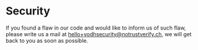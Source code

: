 # Security

If you found a flaw in our code and would like to inform us of such flaw, please write us a mail at <hello+yodhsecurity@notrustverify.ch>, we will get back to you as soon as possible.
